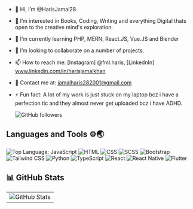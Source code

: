 - 👋 Hi, I’m @HarisJamal28
- 👀 I’m interested in Books, Coding, Writing and everything Digital thats open to the creative mind's exploration.
- 🌱 I’m currently learning PHP, MERN, React.JS, Vue.JS and Blender
- 💞️ I’m looking to collaborate on a number of projects.
- 📫 How to reach me: 
[Instagram] @fml.haris, 
[LinkednIn] www.linkedin.com/in/harisjamalkhan
- 📧 Contact me at: jamalharis282001@gmail.com
- ⚡ Fun fact: A lot of my work is just stuck on my laptop bcz i have a perfection tic and they almost never get uploaded bcz i have ADHD.

  ![GitHub followers](https://img.shields.io/github/followers/harisjamal28?label=Followers&style=for-the-badge)


## Languages and Tools ⚙🌏

![Top Language: JavaScript](https://img.shields.io/badge/Top%20Language-JavaScript-yellow?style=for-the-badge&logo=javascript)
![HTML](https://img.shields.io/badge/HTML-E34F26?style=for-the-badge&logo=html5&logoColor=white)
![CSS](https://img.shields.io/badge/CSS-1572B6?style=for-the-badge&logo=css3&logoColor=white)
![SCSS](https://img.shields.io/badge/SCSS-F783AC?style=for-the-badge&logo=sass&logoColor=white)
![Bootstrap](https://img.shields.io/badge/Bootstrap-7952B3?style=for-the-badge&logo=bootstrap&logoColor=white)
![Tailwind CSS](https://img.shields.io/badge/Tailwind-06B6D4?style=for-the-badge&logo=tailwind-css&logoColor=white)
![Python](https://img.shields.io/badge/Python-F7DF1E?style=for-the-badge&logo=python&logoColor=306998)
![TypeScript](https://img.shields.io/badge/TypeScript-2F74C0?style=for-the-badge&logo=typescript&logoColor=white)
![React](https://img.shields.io/badge/React-20232A?style=for-the-badge&logo=react&logoColor=61DAFB)
![React Native](https://img.shields.io/badge/React_Native-61DAFB?style=for-the-badge&logo=react&logoColor=000000)
![Flutter](https://img.shields.io/badge/Flutter-02569B?style=for-the-badge&logo=flutter&logoColor=white)

## 📊 GitHub Stats  

<table>
  <tr>
    <td>
      <img src="https://github-readme-stats.vercel.app/api?username=harisjamal28&theme=tokyonight&show_icons=true&hide_border=true&count_private=true" alt="GitHub Stats" />
    </td>
  </tr>
</table>


